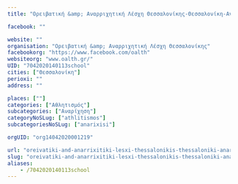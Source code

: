 ```yaml
---
title: "Ορειβατική &amp; Αναρριχητική Λέσχη Θεσσαλονίκης-Θεσσαλονίκη-Αναρίχηση"

facebook: ""

website: ""
organisation: "Ορειβατική &amp; Αναρριχητική Λέσχη Θεσσαλονίκης"
facebookorg: "https://www.facebook.com/oalth"
websiteorg: "www.oalth.gr/"
UID: "7042020140113school"
cities: ["Θεσσαλονίκη"]
perioxi: ""
address: ""

places: [""]
categories: ["Αθλητισμός"]
subcategories: ["Αναρίχηση"]
categoryNoSLug: ["athlitismos"]
subcategoriesNoSLug: ["anarixisi"]

orgUID: "org14042020001219"

url: "oreivatiki-and-anarrixitiki-lesxi-thessalonikis-thessaloniki-anarixisi/thessaloniki"
slug: "oreivatiki-and-anarrixitiki-lesxi-thessalonikis-thessaloniki-anarixisi"
aliases:
    - /7042020140113school
---
```





